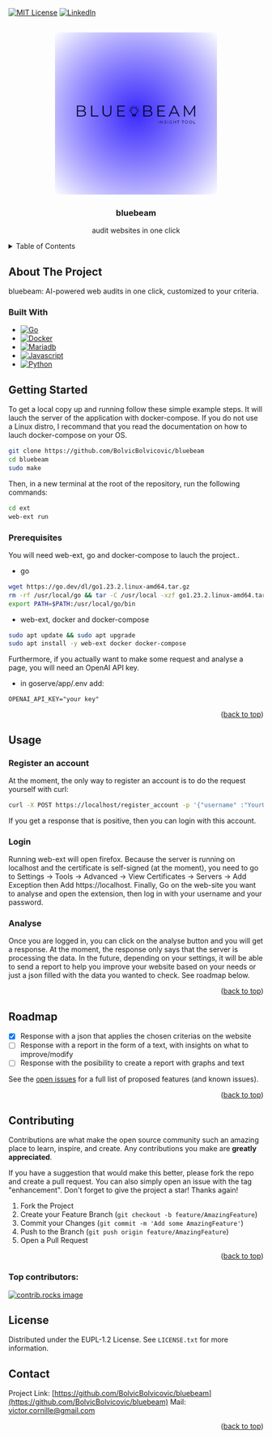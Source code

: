 <!-- Improved compatibility of back to top link: See: https://github.com/othneildrew/Best-README-Template/pull/73 -->
<a id="readme-top"></a>
<!--
*** Thanks for checking out the Best-README-Template. If you have a suggestion
*** that would make this better, please fork the repo and create a pull request
*** or simply open an issue with the tag "enhancement".
*** Don't forget to give the project a star!
*** Thanks again! Now go create something AMAZING! :D
-->



<!-- PROJECT SHIELDS -->
<!--
*** I'm using markdown "reference style" links for readability.
*** Reference links are enclosed in brackets [ ] instead of parentheses ( ).
*** See the bottom of this document for the declaration of the reference variables
*** for contributors-url, forks-url, etc. This is an optional, concise syntax you may use.
*** https://www.markdownguide.org/basic-syntax/#reference-style-links
-->
[![MIT License][license-shield]][license-url]
[![LinkedIn][linkedin-shield]][linkedin-url]



<!-- PROJECT LOGO -->
<br />
<div align="center">
  <a href="https://github.com/BolvicBolvicovic/bluebeam">
    <img src="images/bluebeam.png" alt="Logo" width="320" height="320">
  </a>

<h3 align="center">bluebeam</h3>

  <p align="center">
    audit websites in one click
    </br>
  </p>
</div>



<!-- TABLE OF CONTENTS -->
<details>
  <summary>Table of Contents</summary>
  <ol>
    <li>
      <a href="#about-the-project">About The Project</a>
      <ul>
        <li><a href="#built-with">Built With</a></li>
      </ul>
    </li>
    <li>
      <a href="#getting-started">Getting Started</a>
      <ul>
        <li><a href="#prerequisites">Prerequisites</a></li>
        <li><a href="#installation">Installation</a></li>
      </ul>
    </li>
    <li><a href="#usage">Usage</a></li>
    <li><a href="#roadmap">Roadmap</a></li>
    <li><a href="#contributing">Contributing</a></li>
    <li><a href="#license">License</a></li>
    <li><a href="#contact">Contact</a></li>
  </ol>
</details>



<!-- ABOUT THE PROJECT -->
## About The Project

bluebeam: AI-powered web audits in one click, customized to your criteria.


### Built With

* [![Go][Go.dev]][Go-url]
* [![Docker][Docker.com]][Docker-url]
* [![Mariadb][Mariadb.org]][Mariadb-url]
* [![Javascript][Javascript.com]][Javascript-url]
* [![Python][Python.org]][Python-url]


<!-- GETTING STARTED -->
## Getting Started

To get a local copy up and running follow these simple example steps.
It will lauch the server of the application with docker-compose.
If you do not use a Linux distro, I recommand that you read the documentation on how to lauch docker-compose on your OS.

```sh
git clone https://github.com/BolvicBolvicovic/bluebeam
cd bluebeam
sudo make
```

Then, in a new terminal at the root of the repository, run the following commands:

```sh
cd ext
web-ext run
```

### Prerequisites

You will need web-ext, go and docker-compose to lauch the project..
* go
```sh
wget https://go.dev/dl/go1.23.2.linux-amd64.tar.gz
rm -rf /usr/local/go && tar -C /usr/local -xzf go1.23.2.linux-amd64.tar.gz
export PATH=$PATH:/usr/local/go/bin
```
* web-ext, docker and docker-compose
```sh
sudo apt update && sudo apt upgrade
sudo apt install -y web-ext docker docker-compose
```

Furthermore, if you actually want to make some request and analyse a page, you will need an OpenAI API key.
* in goserve/app/.env add:
```code
OPENAI_API_KEY="your key"
```

<p align="right">(<a href="#readme-top">back to top</a>)</p>



<!-- USAGE EXAMPLES -->
## Usage

### Register an account

At the moment, the only way to register an account is to do the request yourself with curl:

```bash
curl -X POST https://localhost/register_account -p '{"username" :"YourUserName", "password": "YourPassWord"}' -H {"Content-Type": "application/json"} --insecure
```

If you get a response that is positive, then you can login with this account.

### Login

Running web-ext will open firefox. Because the server is running on localhost and the certificate is self-signed (at the moment),
you need to go to Settings -> Tools -> Advanced -> View Certificates -> Servers -> Add Exception then Add https://localhost.
Finally, Go on the web-site you want to analyse and open the extension, then log in with your username and your password.

### Analyse

Once you are logged in, you can click on the analyse button and you will get a response.
At the moment, the response only says that the server is processing the data. 
In the future, depending on your settings, it will be able to send a report to help you improve your website based on your needs or just a json filled with the data you wanted to check.
See roadmap below.


<p align="right">(<a href="#readme-top">back to top</a>)</p>



<!-- ROADMAP -->
## Roadmap

- [x] Response with a json that applies the chosen criterias on the website
- [ ] Response with a report in the form of a text, with insights on what to improve/modify
- [ ] Response with the posibility to create a report with graphs and text

See the [open issues](https://github.com/BolvicBolvicovic/bluebeam/issues) for a full list of proposed features (and known issues).

<p align="right">(<a href="#readme-top">back to top</a>)</p>



<!-- CONTRIBUTING -->
## Contributing

Contributions are what make the open source community such an amazing place to learn, inspire, and create. Any contributions you make are **greatly appreciated**.

If you have a suggestion that would make this better, please fork the repo and create a pull request. You can also simply open an issue with the tag "enhancement".
Don't forget to give the project a star! Thanks again!

1. Fork the Project
2. Create your Feature Branch (`git checkout -b feature/AmazingFeature`)
3. Commit your Changes (`git commit -m 'Add some AmazingFeature'`)
4. Push to the Branch (`git push origin feature/AmazingFeature`)
5. Open a Pull Request

<p align="right">(<a href="#readme-top">back to top</a>)</p>

### Top contributors:

<a href="https://github.com/BolvicBolvicovic/bluebeam/graphs/contributors">
  <img src="https://contrib.rocks/image?repo=BolvicBolvicovic/bluebeam" alt="contrib.rocks image" />
</a>



<!-- LICENSE -->
## License

Distributed under the EUPL-1.2 License. See `LICENSE.txt` for more information.


<!-- CONTACT -->
## Contact

Project Link: [https://github.com/BolvicBolvicovic/bluebeam](https://github.com/BolvicBolvicovic/bluebeam)
Mail: victor.cornille@gmail.com

<p align="right">(<a href="#readme-top">back to top</a>)</p>



<!-- MARKDOWN LINKS & IMAGES -->
<!-- https://www.markdownguide.org/basic-syntax/#reference-style-links -->
[license-shield]: https://img.shields.io/badge/license-EUPL%201.2-blue
[license-url]: https://github.com/BolvicBolvicovic/bluebeam/blob/main/LICENSE.txt
[linkedin-shield]: https://img.shields.io/badge/-LinkedIn-black.svg?style=for-the-badge&logo=linkedin&colorB=555
[linkedin-url]: https://linkedin.com/in/victorcornille
[product-screenshot]: images/screenshot.png
[Go.dev]: https://img.shields.io/badge/Go-00ADD8?logo=Go&logoColor=white&style=for-the-badge[Next-url]
[Go-url]: https://go.dev/
[Docker.com]: https://img.shields.io/badge/docker-257bd6?style=for-the-badge&logo=docker&logoColor=white
[Docker-url]: https://www.docker.com/
[Mariadb.org]: https://img.shields.io/badge/MariaDB-003545?style=for-the-badge&logo=mariadb&logoColor=white
[Mariadb-url]: https://mariadb.org/
[Javascript.com]: https://shields.io/badge/JavaScript-F7DF1E?logo=JavaScript&logoColor=000&style=flat-square
[Javascript-url]: https://www.javascript.com/
[Python.org]: https://img.shields.io/badge/python-3670A0?style=for-the-badge&logo=python&logoColor=ffdd54 
[Python-url]: https://www.python.org/
